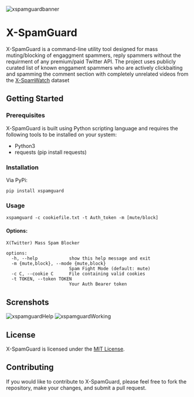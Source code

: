 ![xspamguardbanner](https://github.com/rohsec/X-SpamGuard/assets/63975446/85bf7fcd-06aa-41a3-b2bf-99e9627418de)


# X-SpamGuard

X-SpamGuard is a command-line utility tool designed for mass muting/blocking of engaggment spammers, reply spammers without the requirment of any premium/paid Twitter API.
The project uses publicly curated list of known enggament spammers who are actively clickbaiting and spamming the comment section with completely unrelated videos from the [X-SpamWatch](https://github.com/rohsec/X-SpamWatch) dataset

## Getting Started

### Prerequisites

X-SpamGuard is built using Python scripting language and requires the following tools to be installed on your system:

- Python3
- requests (pip install requests)

### Installation

Via PyPi:
```
pip install xspamguard
```

### Usage

```
xspamguard -c cookiefile.txt -t Auth_token -m [mute/block]
```
#### Options:
```
X(Twitter) Mass Spam Blocker

options:
  -h, --help            show this help message and exit
  -m {mute,block}, --mode {mute,block}
                        Spam Fight Mode (default: mute)
  -c C, --cookie C      File containing valid cookies
  -t TOKEN, --token TOKEN
                        Your Auth Bearer token

```

## Screnshots
![xspamguardHelp](https://github.com/rohsec/X-SpamGuard/assets/63975446/99de6d00-b127-4ead-8a3d-10c3bd76ab4a)
![xspamguardWorking](https://github.com/rohsec/X-SpamGuard/assets/63975446/7fcf6f91-fbfe-453b-9b7c-d6cc089c506e)


## License

X-SpamGuard is licensed under the [MIT License](https://github.com/<username>/<repo>/blob/main/LICENSE).

## Contributing

If you would like to contribute to X-SpamGuard, please feel free to fork the repository, make your changes, and submit a pull request. 











